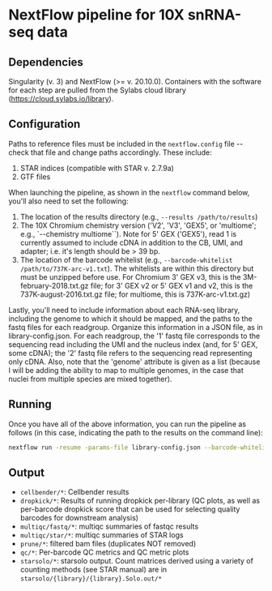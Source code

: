 # NextFlow pipeline for 10X snRNA-seq data

## Dependencies
Singularity (v. 3) and NextFlow (>= v. 20.10.0). Containers with the software for each step are pulled from the Sylabs cloud library (https://cloud.sylabs.io/library).


## Configuration
Paths to reference files must be included in the `nextflow.config` file -- check that file and change paths accordingly. These include:

1. STAR indices (compatible with STAR v. 2.7.9a)
2. GTF files

When launching the pipeline, as shown in the `nextflow` command below, you'll also need to set the following:

1. The location of the results directory (e.g., `--results /path/to/results`)
2. The 10X Chromium chemistry version ('V2', 'V3', 'GEX5', or 'multiome'; e.g., `--chemistry multiome``). Note for 5' GEX ('GEX5'), read 1 is currently assumed to include cDNA in addition to the CB, UMI, and adapter; i.e. it's length should be > 39 bp.
3. The location of the barcode whitelist (e.g., `--barcode-whitelist /path/to/737K-arc-v1.txt`). The whitelists are within this directory but must be unzipped before use. For Chromium 3' GEX v3, this is the 3M-february-2018.txt.gz file; for 3' GEX v2 or 5' GEX v1 and v2, this is the 737K-august-2016.txt.gz file; for multiome, this is 737K-arc-v1.txt.gz)

Lastly, you'll need to include information about each RNA-seq library, including the genome to which it should be mapped, and the paths to the fastq files for each readgroup. Organize this information in a JSON file, as in library-config.json. For each readgroup, the '1' fastq file corresponds to the sequencing read including the UMI and the nucleus index (and, for 5' GEX, some cDNA); the '2' fastq file refers to the sequencing read representing only cDNA. Also, note that the 'genome' attribute is given as a list (because I will be adding the ability to map to multiple genomes, in the case that nuclei from multiple species are mixed together).

## Running
Once you have all of the above information, you can run the pipeline as follows (in this case, indicating the path to the results on the command line):

```bash
nextflow run -resume -params-file library-config.json --barcode-whitelist /path/to/barcode-whitelist.txt --chemistry multiome --results /path/to/results /path/to/main.nf
```

## Output
* `cellbender/*`: Cellbender results
* `dropkick/*`: Results of running dropkick per-library (QC plots, as well as per-barcode dropkick score that can be used for selecting quality barcodes for downstream analysis)
* `multiqc/fastq/*`: multiqc summaries of fastqc results
* `multiqc/star/*`: multiqc summaries of STAR logs
* `prune/*`: filtered bam files (duplicates NOT removed)
* `qc/*`: Per-barcode QC metrics and QC metric plots
* `starsolo/*`: starsolo output. Count matrices derived using a variety of counting methods (see STAR manual) are in `starsolo/{library}/{library}.Solo.out/*`